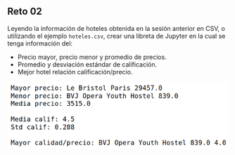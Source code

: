 ## Reto 02

Leyendo la información de hoteles obtenida en la sesión anterior en CSV, o utilizando el ejemplo `hoteles.csv`, crear una libreta de Jupyter en la cual se tenga información del:

* Precio mayor, precio menor y promedio de precios.
* Promedio y desviación estándar de calificación.
* Mejor hotel relación calificación/precio.

![Resultados](results.png)
